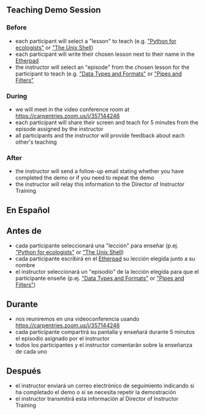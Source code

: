## Teaching Demo Session

### Before 
- each participant will select a "lesson"  to teach (e.g. ["Python for ecologists"](http://www.datacarpentry.org/python-ecology-lesson/) or ["The Unix Shell](https://swcarpentry.github.io/shell-novice/))
- each participant will write their chosen lesson next to their name in the  [Etherpad](http://pad.software-carpentry.org/teaching-demos) 
- the instructor will select an "episode" from the chosen lesson for the participant to teach (e.g. ["Data Types and Formats"](http://www.datacarpentry.org/python-ecology-lesson/03-data-types-and-format/) or ["Pipes and Filters"](https://swcarpentry.github.io/shell-novice/04-pipefilter/)

### During
- we will meet in the video conference room at  https://carpentries.zoom.us/j/357144246
- each participant will share their screen and teach for 5 minutes from the episode assigned by the instructor
- all participants and the instructor will provide feedback about each other's teaching

### After
- the instructor will send a follow-up email stating whether you have completed the demo or if you need to repeat the demo
- the instructor will relay this information to the Director of Instructor Training

## En Español

## Antes de
- cada participante seleccionará una "lección" para enseñar (p.ej. ["Python for ecologists"](http://www.datacarpentry.org/python-ecology-lesson/) or ["The Unix Shell](https://swcarpentry.github.io/shell-novice/))
- cada participante escribirá en el [Etherpad](http://pad.software-carpentry.org/teaching-demos) su lección elegida junto a su nombre  
- el instructor seleccionará un "episodio" de la lección elegida para que el participante enseñe (p.ej. ["Data Types and Formats"](http://www.datacarpentry.org/python-ecology-lesson/03-data-types-and-format/) or ["Pipes and Filters"](https://swcarpentry.github.io/shell-novice/04-pipefilter/))


## Durante
- nos reuniremos en una videoconferencia usando https://carpentries.zoom.us/j/357144246
- cada participante compartirá su pantalla y enseñará durante 5 minutos el episodio asignado por el instructor
- todos los participantes y el instructor comentarán sobre la enseñanza de cada uno


## Después
- el instructor enviará un correo electrónico de seguimiento indicando si ha completado el demo o si se necesita repetir la demostración
- el instructor transmitirá esta información al Director of Instructor Training

